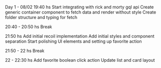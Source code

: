 Day 1 - 08/02
19:40 hs
Start integrating with rick and morty gql api
Create generic container component to fetch data and render without style
Create folder structure and typing for fetch

20:40 - 20:50 hs
Break

21:50 hs
Add initial recoil implementation
Add initial styles and component separation
Start polishing UI elements and setting up favorite action

21:50 - 22 hs
Break

22 - 22:30 hs
Add favorite boolean click action
Update list and card layout
